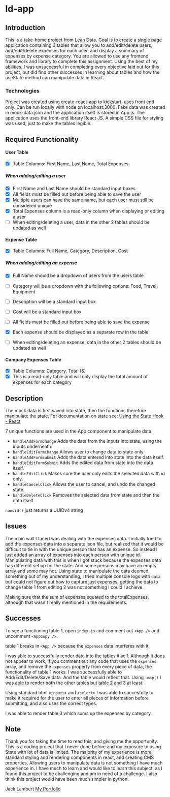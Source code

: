 # ld-app

## Introduction

This is a take-home project from Lean Data. Goal is to create a single page application containing 3 tables that allow you to add/edit/delete users, add/edit/delete expenses for each user, and display a summary of expenses by expense category. You are allowed to use any frontend framework and library to complete this assignment. Using the best of my abilities, I was unsuccessful in completing every objective laid out for this project, but did find other successes in learning about tables and how the useState method can manipulate data in React.

### Technologies

Project was created using create-react-app to kickstart, uses front end only. Can be run locally with node on localhost:3000. Fake data was created in mock-data.json and the application itself is stored in App.js. The application uses the front-end library React JS. A simple CSS file for styling was used, just to make the tables legible.

## Required Functionality

#### User Table

- [x] Table Columns: First Name, Last Name, Total Expenses

##### When adding/editing a user

- [x] First Name and Last Name should be standard input boxes
- [x] All fields must be filled out before being able to save the user
- [x] Multiple users can have the same name, but each user must still be considered unique
- [x] Total Expenses column is a read-only column when displaying or editing a user
- [ ] When editing/deleting a user, data in the other 2 tables should be updated as well

#### Expense Table

- [x] Table Columns: Full Name, Category, Description, Cost

##### When adding/editing an expense

- [x] Full Name should be a dropdown of users from the users table
- [ ] Category will be a dropdown with the following options: Food, Travel, Equipment
- [ ] Description will be a standard input box
- [ ] Cost will be a standard input box
- [ ] All fields must be filled out before being able to save the expense

- [x] Each expense should be displayed as a separate row in the table
- [ ] When editing/deleting an expense, data in the other 2 tables should be updated as well

#### Company Expenses Table

- [x] Table Columns: Category, Total ($)
- [x] This is a read-only table and will only display the total amount of expenses for each category

## Description

The mock data is first saved into state, then the functions therefore manipulate the state. For documentation on state see: [Using the State Hook - React](https://reactjs.org/docs/hooks-state.html)

7 unique functions are used in the App component to manipulate data.

- `handleAddFormChange` Adds the data from the inputs into state, using the inputs underneath.
- `handleEditFormChange` Allows user to change data to state only.
- `handleAddFormSubmit` Adds the data entered into state into the data itself.
- `handleEditFormSubmit` Adds the edited data from state into the data itself.
- `handleEditClick` Makes sure the user only edits the selected data with id only.
- `handleCancelClick` Allows the user to cancel, and undo the changed state.
- `handleDeleteClick` Removes the selected data from state and then the data itself

`nanoid()` just returns a UUIDv4 string

## Issues

The main wall I faced was dealing with the expenses data. I initially tried to add the expenses data into a separate json file, but realized that it would be difficult to tie in with the unique person that has an expense. So instead I just added an array of expenses into each person with unique id. Manipulating data with this is when I got stuck because the expenses data has different set up for the state. And some persons may have an empty array and some may not. Using state to manipulate the data deemed something out of my understanding, I tried multiple console logs with `data` but could not figure out how to capture just expenses.
getting the data to change table 1 from editing 2 was not something I could I achieve.

Making sure that the sum of expenses equated to the totalExpenses, although that wasn't really mentioned in the requirements.

## Successes

To see a functioning table 1, open `index.js` and comment out `<App />` and uncomment `<AppCopy />`.

table 1 breaks in `<App />` because the `expenses` data interferes with it.

I was able to successfully render data into the tables it self. Although it does not appear to work, if you comment out any code that uses the `expenses` array, and remove the `expenses` property from every piece of data, the functionality of table 1 works. I was successfully able to Add/Edit/Delete/Save data. And the table would reflect that. Using `.map()` I was able to render both the other tables but table 2 and 3 at least.

Using standard html `<inputs>` and `<select>` I was able to succesfully to make it required for the user to enter all pieces of information before submitting, and also uses the correct types.

I was able to render table 3 which sums up the expenses by category.

## Note

Thank you for taking the time to read this, and giving me the opportunity. This is a coding project that I never done before and my exposure to using State with lot of data is limited. The majority of my experience is more standard styling and rendering components in react, and creating CMS properties. Allowing users to manipulate data is not something I have much experience in. I have much to learn and would like to learn this subject, as I found this project to be challenging and am in need of a challenge. I also think this project would have been much simpler in python. 

Jack Lambert
[My Portfolio](https://jacklmbrt07.netlify.app/)
